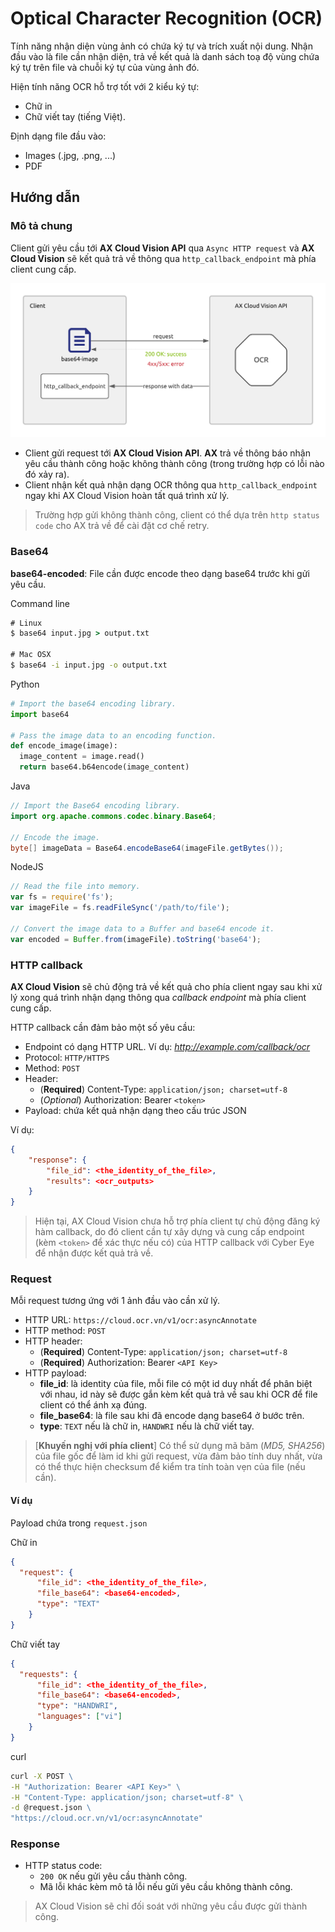# Optical Character Recognition (OCR)

Tính năng nhận diện vùng ảnh có chứa ký tự và trích xuất nội dung. Nhận đầu vào là file cần nhận diện, trả về kết quả là danh sách toạ độ vùng chứa ký tự trên file và chuỗi ký tự của vùng ảnh đó.

Hiện tính năng OCR hỗ trợ tốt với 2 kiểu ký tự:

* Chữ in
* Chữ viết tay (tiếng Việt).

Định dạng file đầu vào:

* Images (.jpg, .png, ...)
* PDF

## Hướng dẫn

### Mô tả chung

Client gửi yêu cầu tới **AX Cloud Vision API** qua `Async HTTP request` và **AX Cloud Vision** sẽ kết quả trả về thông qua `http_callback_endpoint` mà phía client cung cấp.

![Mo_hinh_ket_noi](./assets/ocr-fig01.png)

* Client gửi request tới **AX Cloud Vision API**. **AX** trả về thông báo nhận yêu cầu thành công hoặc không thành công (trong trường hợp có lỗi nào đó xảy ra).
* Client nhận kết quả nhận dạng OCR thông qua `http_callback_endpoint` ngay khi AX Cloud Vision hoàn tất quá trình xử lý.

> Trường hợp gửi không thành công, client có thể dựa trên `http status code` cho AX trả về để cài đặt cơ chế retry. 

### Base64

**base64-encoded**: File cần được encode theo dạng base64 trước khi gửi yêu cầu.

Command line
```cmd
# Linux
$ base64 input.jpg > output.txt

# Mac OSX
$ base64 -i input.jpg -o output.txt
```

Python
```python
# Import the base64 encoding library.
import base64

# Pass the image data to an encoding function.
def encode_image(image):
  image_content = image.read()
  return base64.b64encode(image_content)
```

Java
```java
// Import the Base64 encoding library.
import org.apache.commons.codec.binary.Base64;

// Encode the image.
byte[] imageData = Base64.encodeBase64(imageFile.getBytes());
```

NodeJS
```js
// Read the file into memory.
var fs = require('fs');
var imageFile = fs.readFileSync('/path/to/file');

// Convert the image data to a Buffer and base64 encode it.
var encoded = Buffer.from(imageFile).toString('base64');
```

### HTTP callback

**AX Cloud Vision** sẽ chủ động trả về kết quả cho phía client ngay sau khi xử lý xong quá trình nhận dạng thông qua *callback endpoint* mà phía client cung cấp.

HTTP callback cần đảm bảo một số yêu cầu:

* Endpoint có dạng HTTP URL. Ví dụ: *http://example.com/callback/ocr*
* Protocol: `HTTP/HTTPS`
* Method: `POST`
* Header:
    - (**Required**) Content-Type: `application/json; charset=utf-8`
    - (*Optional*) Authorization: Bearer `<token>`
* Payload: chứa kết quả nhận dạng theo cấu trúc JSON

Ví dụ:
```json
{
    "response": {
        "file_id": <the_identity_of_the_file>,
        "results": <ocr_outputs>
    }
}
```

> Hiện tại, AX Cloud Vision chưa hỗ trợ phía client tự chủ động đăng ký hàm callback, do đó client cần tự xây dựng và cung cấp endpoint (kèm `<token>` để xác thực nếu có) của HTTP callback với Cyber Eye để nhận được kết quả trả về.

### Request

Mỗi request tương ứng với 1 ảnh đầu vào cần xử lý.

* HTTP URL: `https://cloud.ocr.vn/v1/ocr:asyncAnnotate`
* HTTP method: `POST`
* HTTP header:
    - (**Required**) Content-Type: `application/json; charset=utf-8`
    - (**Required**) Authorization: Bearer `<API Key>`
* HTTP payload:
    - **file_id**: là identity của file, mỗi file có một id duy nhất để phân biệt với nhau, id này sẽ được gắn kèm kết quả trả về sau khi OCR để file client có thể ánh xạ đúng.
    - **file_base64**: là file sau khi đã encode dạng base64 ở bước trên.
    - **type**: `TEXT` nếu là chữ in, `HANDWRI` nếu là chữ viết tay.

> [**Khuyến nghị với phía client**] Có thể sử dụng mã băm (*MD5, SHA256*) của file gốc để làm id khi gửi request, vừa đảm bảo tính duy nhất, vừa có thể thực hiện checksum để kiểm tra tính toàn vẹn của file (nếu cần).

#### Ví dụ

Payload chứa trong `request.json`

Chữ in

```json
{
  "request": {
      "file_id": <the_identity_of_the_file>,
      "file_base64": <base64-encoded>,
      "type": "TEXT"
    }
}
```

Chữ viết tay

```json
{
  "requests": {
      "file_id": <the_identity_of_the_file>,
      "file_base64": <base64-encoded>,
      "type": "HANDWRI",
      "languages": ["vi"]
    }
}
```
curl
```cmd
curl -X POST \
-H "Authorization: Bearer <API Key>" \
-H "Content-Type: application/json; charset=utf-8" \
-d @request.json \
"https://cloud.ocr.vn/v1/ocr:asyncAnnotate"
```

### Response

* HTTP status code:
    - `200 OK` nếu gửi yêu cầu thành công.
    - Mã lỗi khác kèm mô tả lỗi nếu gửi yêu cầu không thành công.


> AX Cloud Vision sẽ chỉ đối soát với những yêu cầu được gửi thành công. 